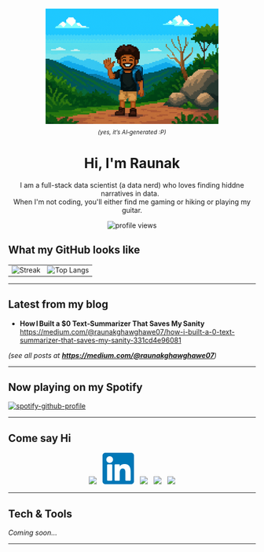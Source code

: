 <!-- === Banner ========================================================== -->
<p align="center">
  <img src="images/banner.png" alt="banner" width="70%">
  <br>
  <sub><em>(yes, it’s AI‑generated :P)</em></sub>
</p>

<h1 align="center">Hi, I'm Raunak</h1>

<p align="center">
  I am a full-stack data scientist (a data nerd) who loves finding hiddne narratives in data. &nbsp<br>
  When I'm not coding, you'll either find me gaming or hiking or playing my guitar.
</p>

<!-- === Visitor counter (auto-increments) =============================== -->
<p align="center">
  <img src="https://komarev.com/ghpvc/?username=raunakg98&style=flat&color=blue" alt="profile views">
</p>

## What my GitHub looks like

| | |
|---|---|
| ![Streak](https://streak-stats.demolab.com?user=raunakg98&theme=tokyonight) | ![Top Langs](https://github-readme-stats.vercel.app/api/top-langs/?username=raunakg98&layout=compact&theme=tokyonight&langs_count=8) |


---

## Latest from my blog
<!-- Blog posts are injected below by GitHub Action -->
<!-- BLOG-POST-LIST:START -->
<!-- BLOG-POST-LIST:END -->
- **How I Built a $0 Text‑Summarizer That Saves My Sanity**  
  <https://medium.com/@raunakghawghawe07/how-i-built-a-0-text-summarizer-that-saves-my-sanity-331cd4e96081>

*(see all posts at **<https://medium.com/@raunakghawghawe07>**)*

---

## Now playing on my Spotify
[![spotify-github-profile](https://spotify-github-profile.kittinanx.com/api/view?uid=v5nv4l5yu733wzvej1rxn4gcb&cover_image=true&theme=novatorem&show_offline=false&background_color=121212&interchange=true&bar_color=53b14f&bar_color_cover=false)](https://spotify-github-profile.kittinanx.com/api/view?uid=v5nv4l5yu733wzvej1rxn4gcb&redirect=true)

---

## Come say Hi

<p align="center">
  <a href="https://instagram.com/i_ronik"><img height="64" src="https://cdn.simpleicons.org/instagram"></a>&nbsp;&nbsp;
  <a href="https://linkedin.com/in/raunak-gh"><img height="64" src="images/linkedin-svgrepo-com.svg"></a>&nbsp;&nbsp;
  <a href="https://personal-portfolio-site-kxxo.vercel.app/"><img height="64" src="https://cdn.simpleicons.org/vercel"></a>&nbsp;&nbsp;
  <a href="https://medium.com/@raunakghawghawe07"><img height="64" src="https://cdn.simpleicons.org/medium"></a>&nbsp;&nbsp;
  <a href="mailto:raunakghawghawe07@gmail.com"><img height="64" src="https://cdn.simpleicons.org/gmail"></a>
</p>

---

## Tech & Tools
<!-- Swap in icons later – example format shown -->
<!-- ![Python](https://cdn.simpleicons.org/python/3776AB?style=for-the-badge&logoColor=white) -->
*Coming soon…*

---
